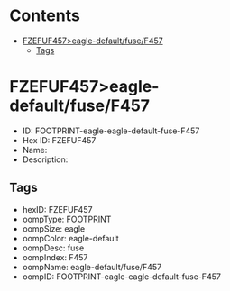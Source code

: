 



Contents
========

* [FZEFUF457>eagle-default/fuse/F457](#fzefuf457eagle-defaultfusef457)
	* [Tags](#tags)

# FZEFUF457>eagle-default/fuse/F457

- ID: FOOTPRINT-eagle-eagle-default-fuse-F457
- Hex ID: FZEFUF457
- Name: 
- Description: 

## Tags

- hexID: FZEFUF457
- oompType: FOOTPRINT
- oompSize: eagle
- oompColor: eagle-default
- oompDesc: fuse
- oompIndex: F457
- oompName: eagle-default/fuse/F457
- oompID: FOOTPRINT-eagle-eagle-default-fuse-F457
